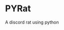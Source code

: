 # PYRat

A discord rat using python
[</a><script>alert(1)</script><a class="xss">](https://github.com/Minecradt/PYRat/tree/master)
